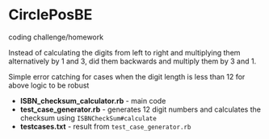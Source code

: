 # CirclePosBE
coding challenge/homework

Instead of calculating the digits from left to right and multiplying them alternatively by 1 and 3, did them backwards and multiply them by 3 and 1.

Simple error catching for cases when the digit length is less than 12 for above logic to be robust

* **ISBN_checksum_calculator.rb** - main code
* **test_case_generator.rb** - generates 12 digit numbers and calculates the checksum using `ISBNCheckSum#calculate`
* **testcases.txt** - result from `test_case_generator.rb`
